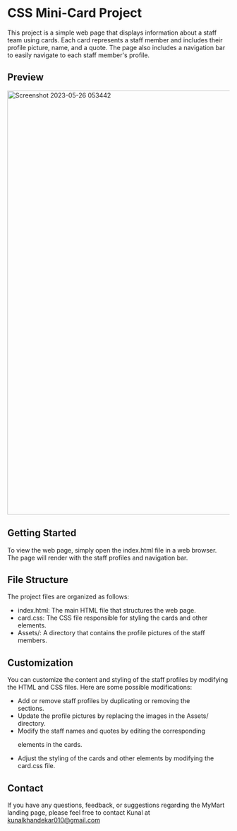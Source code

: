 # CSS Mini-Card Project

This project is a simple web page that displays information about a staff team using cards. Each card represents a staff member and includes their profile picture, name, and a quote. The page also includes a navigation bar to easily navigate to each staff member's profile.

## Preview

<img width="960" alt="Screenshot 2023-05-26 053442" src="https://github.com/KunalKhandekar/Card-Project/assets/134169718/a24e0456-3b15-4351-b795-51acdfca8307">

## Getting Started

To view the web page, simply open the index.html file in a web browser. The page will render with the staff profiles and navigation bar.

## File Structure

The project files are organized as follows:

- index.html: The main HTML file that structures the web page.
- card.css: The CSS file responsible for styling the cards and other elements.
- Assets/: A directory that contains the profile pictures of the staff members.

## Customization

You can customize the content and styling of the staff profiles by modifying the HTML and CSS files. Here are some possible modifications:

- Add or remove staff profiles by duplicating or removing the <div class="card"> sections.
- Update the profile pictures by replacing the images in the Assets/ directory.
- Modify the staff names and quotes by editing the corresponding <p> elements in the cards.
- Adjust the styling of the cards and other elements by modifying the card.css file.

## Contact

If you have any questions, feedback, or suggestions regarding the MyMart landing page, please feel free to contact Kunal at kunalkhandekar010@gmail.com
